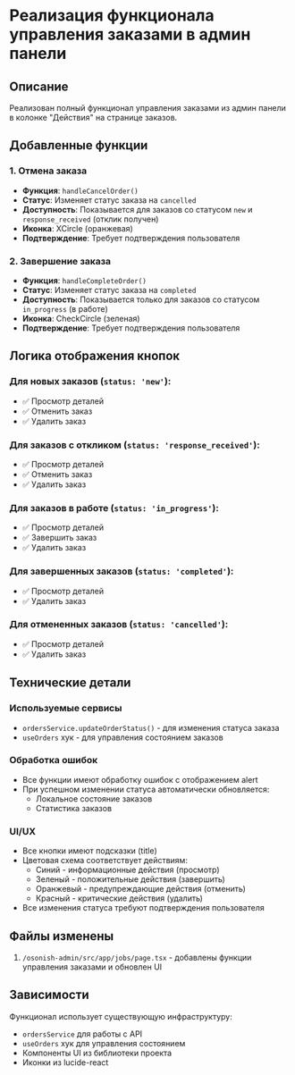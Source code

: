 # Реализация функционала управления заказами в админ панели

## Описание

Реализован полный функционал управления заказами из админ панели в колонке "Действия" на странице заказов.

## Добавленные функции

### 1. Отмена заказа
- **Функция**: `handleCancelOrder()`
- **Статус**: Изменяет статус заказа на `cancelled`
- **Доступность**: Показывается для заказов со статусом `new` и `response_received` (отклик получен)
- **Иконка**: XCircle (оранжевая)
- **Подтверждение**: Требует подтверждения пользователя

### 2. Завершение заказа
- **Функция**: `handleCompleteOrder()`
- **Статус**: Изменяет статус заказа на `completed`
- **Доступность**: Показывается только для заказов со статусом `in_progress` (в работе)
- **Иконка**: CheckCircle (зеленая)
- **Подтверждение**: Требует подтверждения пользователя

## Логика отображения кнопок

### Для новых заказов (`status: 'new'`):
- ✅ Просмотр деталей
- ✅ Отменить заказ
- ✅ Удалить заказ

### Для заказов с откликом (`status: 'response_received'`):
- ✅ Просмотр деталей
- ✅ Отменить заказ
- ✅ Удалить заказ

### Для заказов в работе (`status: 'in_progress'`):
- ✅ Просмотр деталей
- ✅ Завершить заказ
- ✅ Удалить заказ

### Для завершенных заказов (`status: 'completed'`):
- ✅ Просмотр деталей
- ✅ Удалить заказ

### Для отмененных заказов (`status: 'cancelled'`):
- ✅ Просмотр деталей
- ✅ Удалить заказ

## Технические детали

### Используемые сервисы
- `ordersService.updateOrderStatus()` - для изменения статуса заказа
- `useOrders` хук - для управления состоянием заказов

### Обработка ошибок
- Все функции имеют обработку ошибок с отображением alert
- При успешном изменении статуса автоматически обновляется:
  - Локальное состояние заказов
  - Статистика заказов

### UI/UX
- Все кнопки имеют подсказки (title)
- Цветовая схема соответствует действиям:
  - Синий - информационные действия (просмотр)
  - Зеленый - положительные действия (завершить)
  - Оранжевый - предупреждающие действия (отменить)
  - Красный - критические действия (удалить)
- Все изменения статуса требуют подтверждения пользователя

## Файлы изменены

1. `/osonish-admin/src/app/jobs/page.tsx` - добавлены функции управления заказами и обновлен UI

## Зависимости

Функционал использует существующую инфраструктуру:
- `ordersService` для работы с API
- `useOrders` хук для управления состоянием
- Компоненты UI из библиотеки проекта
- Иконки из lucide-react
